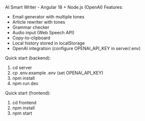 AI Smart Writer - Angular 18 + Node.js (OpenAI)
Features:
- Email generator with multiple tones
- Article rewriter with tones
- Grammar checker
- Audio input (Web Speech API)
- Copy-to-clipboard
- Local history stored in localStorage
- OpenAI integration (configure OPENAI_API_KEY in server/.env)

Quick start (backend):
1. cd server
2. cp .env.example .env (set OPENAI_API_KEY)
3. npm install
4. npm run dev

Quick start (frontend):
1. cd frontend
2. npm install
3. npm start
